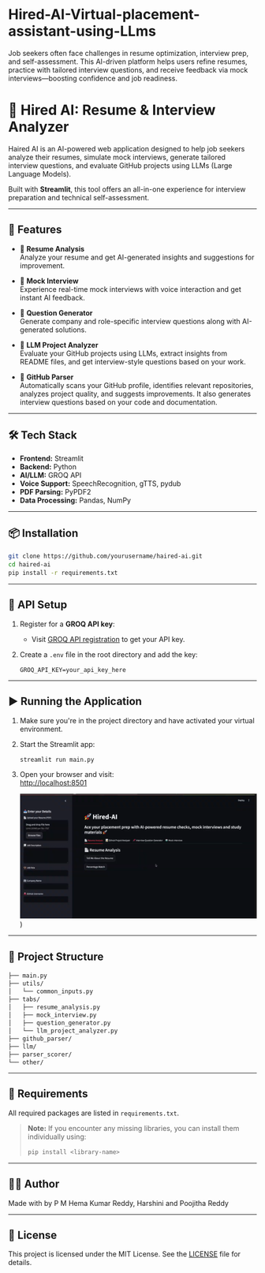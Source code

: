 # Hired-AI-Virtual-placement-assistant-using-LLms
Job seekers often face challenges in resume optimization, interview prep, and self-assessment. This AI-driven platform helps users refine resumes, practice with tailored interview questions, and receive feedback via mock interviews—boosting confidence and job readiness.
# 💼 Hired AI: Resume & Interview Analyzer

Haired AI is an AI-powered web application designed to help job seekers analyze their resumes, simulate mock interviews, generate tailored interview questions, and evaluate GitHub projects using LLMs (Large Language Models).

Built with **Streamlit**, this tool offers an all-in-one experience for interview preparation and technical self-assessment.

---

## 🚀 Features

- 📄 **Resume Analysis**  
  Analyze your resume and get AI-generated insights and suggestions for improvement.

- 🤖 **Mock Interview**  
  Experience real-time mock interviews with voice interaction and get instant AI feedback.

- 📌 **Question Generator**  
  Generate company and role-specific interview questions along with AI-generated solutions.

- 📝 **LLM Project Analyzer**  
  Evaluate your GitHub projects using LLMs, extract insights from README files, and get interview-style questions based on your work.

- 🧠 **GitHub Parser**  
  Automatically scans your GitHub profile, identifies relevant repositories, analyzes project quality, and suggests improvements. It also generates interview questions based on your code and documentation.

---

## 🛠 Tech Stack

- **Frontend:** Streamlit  
- **Backend:** Python  
- **AI/LLM:** GROQ API  
- **Voice Support:** SpeechRecognition, gTTS, pydub  
- **PDF Parsing:** PyPDF2  
- **Data Processing:** Pandas, NumPy

---

## 📦 Installation

```bash
git clone https://github.com/yourusername/haired-ai.git
cd haired-ai
pip install -r requirements.txt
```

---

## 🔐 API Setup

1. Register for a **GROQ API key**:
    - Visit [GROQ API registration](https://console.groq.com/docs/quickstart) to get your API key.

2. Create a `.env` file in the root directory and add the key:
    ```env
    GROQ_API_KEY=your_api_key_here
    ```

---

## ▶️ Running the Application

1. Make sure you're in the project directory and have activated your virtual environment.

2. Start the Streamlit app:
    ```bash
    streamlit run main.py
    ```

3. Open your browser and visit:  
    [http://localhost:8501](http://localhost:8501)

   ![Haired AI Banner](Screenshot%202025-04-05%20000245.png))



---

## 📁 Project Structure

```
├── main.py
├── utils/
│   └── common_inputs.py
├── tabs/
│   ├── resume_analysis.py
│   ├── mock_interview.py
│   ├── question_generator.py
│   └── llm_project_analyzer.py
├── github_parser/
├── llm/
├── parser_scorer/
└── other/
```

---

## 📄 Requirements

All required packages are listed in `requirements.txt`.

> **Note:** If you encounter any missing libraries, you can install them individually using:
> ```bash
> pip install <library-name>
> ```

---

## 🙋‍♂️ Author

Made with by P M Hema Kumar Reddy, Harshini and Poojitha Reddy

---

## 📜 License

This project is licensed under the MIT License. See the [LICENSE](LICENSE) file for details.
